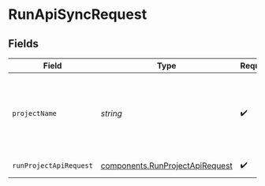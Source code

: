 # RunApiSyncRequest


## Fields

| Field                                                                              | Type                                                                               | Required                                                                           | Description                                                                        | Example                                                                            |
| ---------------------------------------------------------------------------------- | ---------------------------------------------------------------------------------- | ---------------------------------------------------------------------------------- | ---------------------------------------------------------------------------------- | ---------------------------------------------------------------------------------- |
| `projectName`                                                                      | *string*                                                                           | :heavy_check_mark:                                                                 | Your project name. It is the name you provide when creating a project.             | my-project                                                                         |
| `runProjectApiRequest`                                                             | [components.RunProjectApiRequest](../../models/components/runprojectapirequest.md) | :heavy_check_mark:                                                                 | run project api request                                                            |                                                                                    |